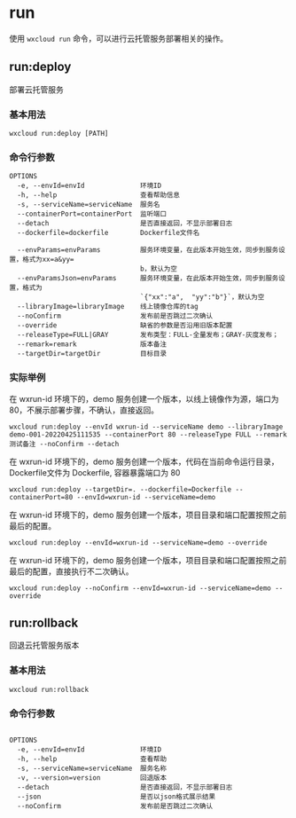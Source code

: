 # run

使用 `wxcloud run` 命令，可以进行云托管服务部署相关的操作。

## run:deploy

部署云托管服务

### 基本用法
```bash:no-line-numbers
wxcloud run:deploy [PATH]
```

### 命令行参数

```bash:no-line-numbers
OPTIONS
  -e, --envId=envId              环境ID
  -h, --help                     查看帮助信息
  -s, --serviceName=serviceName  服务名
  --containerPort=containerPort  监听端口
  --detach                       是否直接返回，不显示部署日志
  --dockerfile=dockerfile        Dockerfile文件名

  --envParams=envParams          服务环境变量，在此版本开始生效，同步到服务设置，格式为xx=a&yy=
                                 b，默认为空
  --envParamsJson=envParams      服务环境变量，在此版本开始生效，同步到服务设置，格式为 
                                 `{"xx":"a",  "yy":"b"}`，默认为空
  --libraryImage=libraryImage    线上镜像仓库的tag
  --noConfirm                    发布前是否跳过二次确认
  --override                     缺省的参数是否沿用旧版本配置
  --releaseType=FULL|GRAY        发布类型：FULL-全量发布；GRAY-灰度发布；
  --remark=remark                版本备注
  --targetDir=targetDir          目标目录
```

### 实际举例

在 wxrun-id 环境下的，demo 服务创建一个版本，以线上镜像作为源，端口为 80，不展示部署步骤，不确认，直接返回。

```bash:no-line-numbers
wxcloud run:deploy --envId wxrun-id --serviceName demo --libraryImage demo-001-20220425111535 --containerPort 80 --releaseType FULL --remark 测试备注 --noConfirm --detach
```

在 wxrun-id 环境下的，demo 服务创建一个版本，代码在当前命令运行目录，Dockerfile文件为 Dockerfile, 容器暴露端口为 80

```bash:no-line-numbers
wxcloud run:deploy --targetDir=. --dockerfile=Dockerfile --containerPort=80 --envId=wxrun-id --serviceName=demo
```

在 wxrun-id 环境下的，demo 服务创建一个版本，项目目录和端口配置按照之前最后的配置。

```bash:no-line-numbers
wxcloud run:deploy --envId=wxrun-id --serviceName=demo --override
```

在 wxrun-id 环境下的，demo 服务创建一个版本，项目目录和端口配置按照之前最后的配置，直接执行不二次确认。

```bash:no-line-numbers
wxcloud run:deploy --noConfirm --envId=wxrun-id --serviceName=demo --override
```

## run:rollback

回退云托管服务版本

### 基本用法
```bash:no-line-numbers
wxcloud run:rollback
```

### 命令行参数

```bash:no-line-numbers

OPTIONS
  -e, --envId=envId              环境ID
  -h, --help                     查看帮助
  -s, --serviceName=serviceName  服务名称
  -v, --version=version          回退版本
  --detach                       是否直接返回，不显示部署日志
  --json                         是否以json格式展示结果
  --noConfirm                    发布前是否跳过二次确认


```
